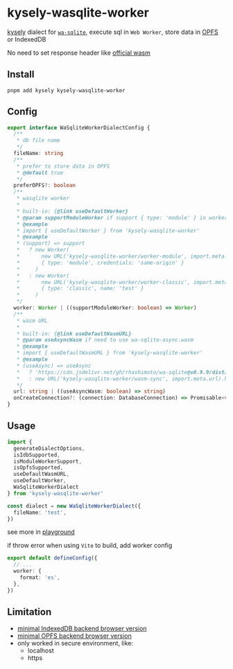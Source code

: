 # kysely-wasqlite-worker

[kysely](https://github.com/kysely-org/kysely) dialect for [`wa-sqlite`](https://github.com/rhashimoto/wa-sqlite), execute sql in `Web Worker`, store data in [OPFS](https://developer.mozilla.org/en-US/docs/Web/API/File_System_API/Origin_private_file_system) or IndexedDB

No need to set response header like [official wasm](../dialect-wasm/README.md#officialwasmdialect-performance)

## Install

```shell
pnpm add kysely kysely-wasqlite-worker
```

## Config

```ts
export interface WaSqliteWorkerDialectConfig {
  /**
   * db file name
   */
  fileName: string
  /**
   * prefer to store data in OPFS
   * @default true
   */
  preferOPFS?: boolean
  /**
   * wasqlite worker
   *
   * built-in: {@link useDefaultWorker}
   * @param supportModuleWorker if support { type: 'module' } in worker options
   * @example
   * import { useDefaultWorker } from 'kysely-wasqlite-worker'
   * @example
   * (support) => support
   *   ? new Worker(
   *       new URL('kysely-wasqlite-worker/worker-module', import.meta.url),
   *       { type: 'module', credentials: 'same-origin' }
   *     )
   *   : new Worker(
   *       new URL('kysely-wasqlite-worker/worker-classic', import.meta.url),
   *       { type: 'classic', name: 'test' }
   *     )
   */
  worker: Worker | ((supportModuleWorker: boolean) => Worker)
  /**
   * wasm URL
   *
   * built-in: {@link useDefaultWasmURL}
   * @param useAsyncWasm if need to use wa-sqlite-async.wasm
   * @example
   * import { useDefaultWasmURL } from 'kysely-wasqlite-worker'
   * @example
   * (useAsync) => useAsync
   *   ? 'https://cdn.jsdelivr.net/gh/rhashimoto/wa-sqlite@v0.9.9/dist/wa-sqlite-async.wasm'
   *   : new URL('kysely-wasqlite-worker/wasm-sync', import.meta.url).href
   */
  url: string | ((useAsyncWasm: boolean) => string)
  onCreateConnection?: (connection: DatabaseConnection) => Promisable<void>
}
```

## Usage

```ts
import {
  generateDialectOptions,
  isIdbSupported,
  isModuleWorkerSupport,
  isOpfsSupported,
  useDefaultWasmURL,
  useDefaultWorker,
  WaSqliteWorkerDialect
} from 'kysely-wasqlite-worker'

const dialect = new WaSqliteWorkerDialect({
  fileName: 'test',
})
```

see more in [playground](../../playground/src/modules/wasqliteWorker.ts)

if throw error when using `Vite` to build, add worker config

```ts
export default defineConfig({
  // ...
  worker: {
    format: 'es',
  },
})
```

## Limitation

- [minimal IndexedDB backend browser version](https://caniuse.com/mdn-api_lockmanager)
- [minimal OPFS backend browser version](https://caniuse.com/mdn-api_filesystemsyncaccesshandle)
- only worked in secure environment, like:
  - localhost
  - https
